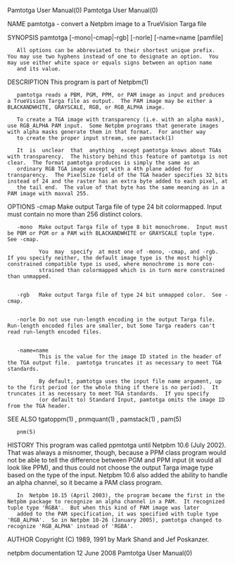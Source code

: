 Pamtotga User Manual(0)                                                                                                                                                               Pamtotga User Manual(0)



NAME
       pamtotga - convert a Netpbm image to a TrueVision Targa file


SYNOPSIS
       pamtotga [-mono|-cmap|-rgb] [-norle] [-name=name [pamfile]

       All options can be abbreviated to their shortest unique prefix.  You may use two hyphens instead of one to designate an option.  You may use either white space or equals signs between an option name
       and its value.


DESCRIPTION
       This program is part of Netpbm(1)

       pamtotga reads a PBM, PGM, PPM, or PAM image as input and produces a TrueVision Targa file as output.  The PAM image may be either a BLACKANDWHITE, GRAYSCALE, RGB, or RGB_ALPHA image.

       To create a TGA image with transparency (i.e. with an alpha mask), use RGB_ALPHA PAM input.  Some Netpbm programs that generate images with alpha masks generate them in that format.  For another way
       to create the proper input stream, see pamstack(1)

       It  is  unclear  that  anything  except pamtotga knows about TGAs with transparency.  The history behind this feature of pamtotga is not clear.  The format pamtotga produces is simply the same as an
       ordinary RGB TGA image except with a 4th plane added for transparency.  The PixelSize field of the TGA header specifies 32 bits instead of 24 and the raster has an extra byte added to each pixel, at
       the tail end.  The value of that byte has the same meaning as in a PAM image with maxval 255.


OPTIONS
       -cmap  Make output Targa file of type 24 bit colormapped.  Input must contain no more than 256 distinct colors.


       -mono  Make output Targa file of type 8 bit monochrome.  Input must be PBM or PGM or a PAM with BLACKANDWHITE or GRAYSCALE tuple type.  See -cmap.

              You  may  specify  at most one of -mono, -cmap, and -rgb.  If you specify neither, the default image type is the most highly constrained compatible type is used, where monochrome is more con-
              strained than colormapped which is in turn more constrained than unmapped.


       -rgb   Make output Targa file of type 24 bit unmapped color.  See -cmap.


       -norle Do not use run-length encoding in the output Targa file.  Run-length encoded files are smaller, but Some Targa readers can't read run-length encoded files.


       -name=name
              This is the value for the image ID stated in the header of the TGA output file.  pamtotga truncates it as necessary to meet TGA standards.

              By default, pamtotga uses the input file name argument, up to the first period (or the whole thing if there is no period).  It truncates it as necessary to meet TGA standards.  If you specify
              (or default to) Standard Input, pamtotga omits the image ID from the TGA header.




SEE ALSO
       tgatoppm(1) , pnmquant(1) , pamstack(1) , pam(5)

       pnm(5)



HISTORY
       This  program  was  called ppmtotga until Netpbm 10.6 (July 2002).  That was always a misnomer, though, because a PPM class program would not be able to tell the difference between PGM and PPM input
       (it would all look like PPM), and thus could not choose the output Targa image type based on the type of the input.  Netpbm 10.6 also added the ability to handle an alpha channel, so it became a PAM
       class program.

       In  Netpbm 10.15 (April 2003), the program became the first in the Netpbm package to recognize an alpha channel in a PAM.  It recognized tuple type 'RGBA'.  But when this kind of PAM image was later
       added to the PAM specification, it was specified with tuple type 'RGB_ALPHA'.  So in Netpbm 10-26 (January 2005), pamtotga changed to recognize 'RGB_ALPHA' instead of 'RGBA'.


AUTHOR
       Copyright (C) 1989, 1991 by Mark Shand and Jef Poskanzer.



netpbm documentation                                                                             12 June 2008                                                                         Pamtotga User Manual(0)
